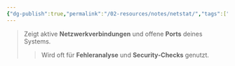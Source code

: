```yaml
---
{"dg-publish":true,"permalink":"/02-resources/notes/netstat/","tags":["windows/command"],"noteIcon":"","updated":"2025-07-12T13:31:41.000+02:00"}
---
```


>Zeigt aktive **Netzwerkverbindungen** und offene **Ports** deines Systems. 
>>Wird oft für **Fehleranalyse** und **Security-Checks** genutzt.